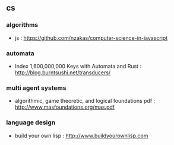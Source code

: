 ## cs

### algorithms
- js : https://github.com/nzakas/computer-science-in-javascript

### automata
- Index 1,600,000,000 Keys with Automata and Rust : http://blog.burntsushi.net/transducers/

### multi agent systems
- algorithmic, game theoretic, and logical foundations pdf : http://www.masfoundations.org/mas.pdf

### language design
- build your own lisp : http://www.buildyourownlisp.com 
